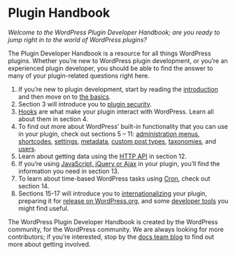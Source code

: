 # Plugin Handbook

*Welcome to the WordPress Plugin Developer Handbook; are you ready to jump right in to the world of WordPress plugins?*

The Plugin Developer Handbook is a resource for all things WordPress plugins. Whether you’re new to WordPress plugin development, or you’re an experienced plugin developer, you should be able to find the answer to many of your plugin-related questions right here.

1.  If you’re new to plugin development, start by reading the [introduction](https://developer.wordpress.org/plugin/intro/) and then move on to [the basics](https://developer.wordpress.org/plugins/plugin-basics/).
2.  Section 3 will introduce you to [plugin security](https://developer.wordpress.org/plugin/security/).
3.  [Hooks](https://developer.wordpress.org/plugin/hooks/) are what make your plugin interact with WordPress. Learn all about them in section 4.
4.  To find out more about WordPress’ built-in functionality that you can use in your plugin, check out sections 5 – 11: [administration menus](https://developer.wordpress.org/plugin/administration-menus/), [shortcodes](https://developer.wordpress.org/plugin/shortcodes/), [settings](https://developer.wordpress.org/plugin/settings/), [metadata](https://developer.wordpress.org/plugin/metadata/), [custom post types](https://developer.wordpress.org/plugins/post-types/), [taxonomies](https://developer.wordpress.org/plugins/taxonomies/), and [users](https://developer.wordpress.org/plugin/users/).
5.  Learn about getting data using the [HTTP API](https://developer.wordpress.org/plugin/http-api/) in section 12.
6.  If you’re using [JavaScript, jQuery or Ajax](https://developer.wordpress.org/plugin/javascript/) in your plugin, you’ll find the information you need in section 13.
7.  To learn about time-based WordPress tasks using [Cron](https://developer.wordpress.org/plugin/cron/), check out section 14.
8.  Sections 15-17 will introduce you to [internationalizing](https://developer.wordpress.org/plugin/internationalization/) your plugin, preparing it for [release on WordPress.org](https://developer.wordpress.org/plugin/wordpress-org/), and some [developer tools](https://developer.wordpress.org/plugin/developer-tools/) you might find useful.

The WordPress Plugin Developer Handbook is created by the WordPress community, for the WordPress community. We are always looking for more contributors; if you’re interested, stop by the [docs team blog](https://make.wordpress.org/docs) to find out more about getting involved.